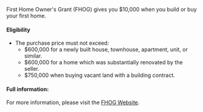 First Home Owner's Grant (FHOG) gives you $10,000 when you build or buy your first home.

#### Eligibility

- The purchase price must not exceed:
  - $600,000 for a newly built house, townhouse, apartment, unit, or similar.
  - $600,000 for a home which was substantially renovated by the seller.
  - $750,000 when buying vacant land with a building contract.

#### Full information:

For more information, please visit the [FHOG Website](https://www.revenue.nsw.gov.au/grants-schemes/first-home-buyer/new-homes).
